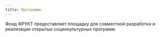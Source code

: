 ```yaml
---
title: Программы
---
```


Фонд ФРУКТ предоставляет площадку для совместной разработки и реализации открытых социокультурных программ.